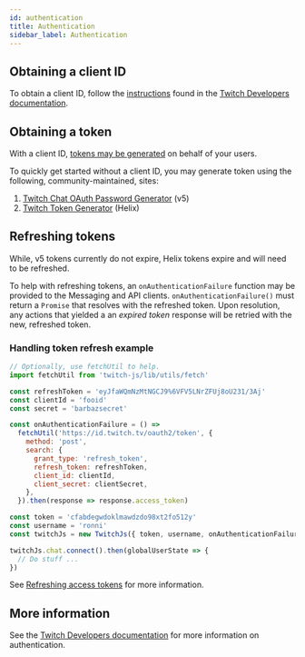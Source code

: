 ```yaml
---
id: authentication
title: Authentication
sidebar_label: Authentication
---
```


## Obtaining a client ID

To obtain a client ID, follow the
[instructions](https://dev.twitch.tv/docs/authentication/#registration) found in
the [Twitch Developers documentation](https://dev.twitch.tv/docs).

## Obtaining a token

With a client ID,
[tokens may be generated](https://dev.twitch.tv/docs/authentication/#getting-tokens)
on behalf of your users.

To quickly get started without a client ID, you may generate token using the
following, community-maintained, sites:

1. [Twitch Chat OAuth Password Generator](https://twitchapps.com/tmi) (v5)
2. [Twitch Token Generator](https://twitchtokengenerator.com) (Helix)

## Refreshing tokens

While, v5 tokens currently do not expire, Helix tokens expire and will need to
be refreshed.

To help with refreshing tokens, an `onAuthenticationFailure` function may be
provided to the Messaging and API clients. `onAuthenticationFailure()` must
return a `Promise` that resolves with the refreshed token. Upon resolution, any
actions that yielded a an _expired token_ response will be retried with the new,
refreshed token.

### Handling token refresh example

```js
// Optionally, use fetchUtil to help.
import fetchUtil from 'twitch-js/lib/utils/fetch'

const refreshToken = 'eyJfaWQmNzMtNGCJ9%6VFV5LNrZFUj8oU231/3Aj'
const clientId = 'fooid'
const secret = 'barbazsecret'

const onAuthenticationFailure = () =>
  fetchUtil('https://id.twitch.tv/oauth2/token', {
    method: 'post',
    search: {
      grant_type: 'refresh_token',
      refresh_token: refreshToken,
      client_id: clientId,
      client_secret: clientSecret,
    },
  }).then(response => response.access_token)

const token = 'cfabdegwdoklmawdzdo98xt2fo512y'
const username = 'ronni'
const twitchJs = new TwitchJs({ token, username, onAuthenticationFailure })

twitchJs.chat.connect().then(globalUserState => {
  // Do stuff ...
})
```

See
[Refreshing access tokens](https://dev.twitch.tv/docs/authentication/#refreshing-access-tokens)
for more information.

## More information

See the
[Twitch Developers documentation](https://dev.twitch.tv/docs/authentication) for
more information on authentication.
